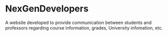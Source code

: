 # NexGenDevelopers
A website developed to provide communication between students and professors regarding course information, grades, University infomation,  etc.
